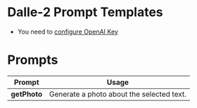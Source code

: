 # Dalle-2 Prompt Templates
* You need to [configure OpenAI Key](https://text-gen.com/configure-api-key)

# Prompts 
| Prompt   | Usage                                     |
|----------|-------------------------------------------|
| **getPhoto** | Generate a photo about the selected text. |
